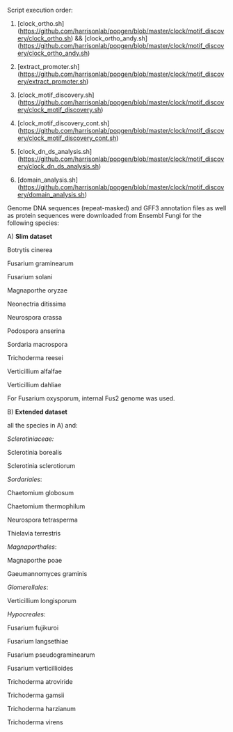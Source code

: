 Script execution order:
1) [clock_ortho.sh] (https://github.com/harrisonlab/popgen/blob/master/clock/motif_discovery/clock_ortho.sh) && [clock_ortho_andy.sh] (https://github.com/harrisonlab/popgen/blob/master/clock/motif_discovery/clock_ortho_andy.sh)
2) [extract_promoter.sh] (https://github.com/harrisonlab/popgen/blob/master/clock/motif_discovery/extract_promoter.sh)
3) [clock_motif_discovery.sh] (https://github.com/harrisonlab/popgen/blob/master/clock/motif_discovery/clock_motif_discovery.sh)
4) [clock_motif_discovery_cont.sh] (https://github.com/harrisonlab/popgen/blob/master/clock/motif_discovery/clock_motif_discovery_cont.sh)
5) [clock_dn_ds_analysis.sh] (https://github.com/harrisonlab/popgen/blob/master/clock/motif_discovery/clock_dn_ds_analysis.sh)

6) [domain_analysis.sh] (https://github.com/harrisonlab/popgen/blob/master/clock/motif_discovery/domain_analysis.sh)

Genome DNA sequences (repeat-masked) and GFF3 annotation files as well as protein sequences were downloaded from Ensembl Fungi for the following species:

A) **Slim dataset**

Botrytis cinerea

Fusarium graminearum

Fusarium solani

Magnaporthe oryzae

Neonectria ditissima

Neurospora crassa

Podospora anserina

Sordaria macrospora

Trichoderma reesei

Verticillium alfalfae

Verticillium dahliae

For Fusarium oxysporum, internal Fus2 genome was used.




B) **Extended dataset**

all the species in A) and:

*Sclerotiniaceae:*

Sclerotinia borealis

Sclerotinia sclerotiorum


*Sordariales*:

Chaetomium globosum

Chaetomium thermophilum

Neurospora tetrasperma

Thielavia terrestris

*Magnaporthales*:

Magnaporthe poae

Gaeumannomyces graminis


*Glomerellales*:

Verticillium longisporum


*Hypocreales*:

Fusarium fujikuroi

Fusarium langsethiae

Fusarium pseudograminearum

Fusarium verticillioides

Trichoderma atroviride

Trichoderma gamsii

Trichoderma harzianum

Trichoderma virens

